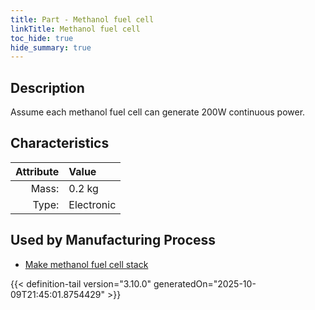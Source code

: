 ```yaml
---
title: Part - Methanol fuel cell
linkTitle: Methanol fuel cell
toc_hide: true
hide_summary: true
---
```

<!-- This is generated by the MarsSim HelpGenertor, do not edit. -->

## Description
Assume each methanol fuel cell can generate 200W&#10;&#9;&#9;continuous power.&#10;&#9;&#9;

## Characteristics

| Attribute      | Value |
|--------:|:------|
|Mass:|0.2 kg|
|Type:|Electronic|


## Used by Manufacturing Process

- [Make methanol fuel cell stack](/docs/definitions/process/make-methanol-fuel-cell-stack)



{{< definition-tail version="3.10.0" generatedOn="2025-10-09T21:45:01.8754429" >}}



